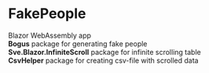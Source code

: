# FakePeople
Blazor WebAssembly app<br/>
<b>Bogus</b> package for generating fake people<br/>
<b>Sve.Blazor.InfiniteScroll</b> package for infinite scrolling table<br/>
<b>CsvHelper</b> package for creating csv-file with scrolled data<br/>
